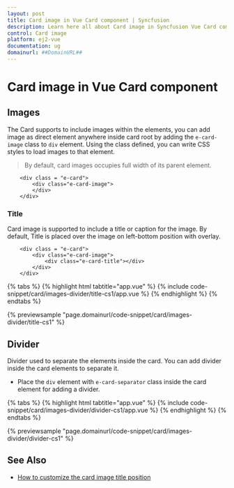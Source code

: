 ```yaml
---
layout: post
title: Card image in Vue Card component | Syncfusion
description: Learn here all about Card image in Syncfusion Vue Card component of Syncfusion Essential JS 2 and more.
control: Card image 
platform: ej2-vue
documentation: ug
domainurl: ##DomainURL##
---
```


# Card image in Vue Card component

## Images

The Card supports to include images within the elements, you can add image as direct element anywhere inside card root by adding the
`e-card-image` class to `div` element. Using the class defined, you can write CSS styles to load images to that element.

> By default, card images occupies full width of its parent element.

```
    <div class = "e-card">
        <div class="e-card-image">
        </div>
    </div>
```

### Title

Card image is supported to include a title or caption for the image. By default, Title is placed over the image on left-bottom position with
overlay.

```
    <div class = "e-card">
        <div class="e-card-image">
            <div class="e-card-title"></div>
        </div>
    </div>
```

{% tabs %}
{% highlight html tabtitle="app.vue" %}
{% include code-snippet/card/images-divider/title-cs1/app.vue %}
{% endhighlight %}
{% endtabs %}
        
{% previewsample "page.domainurl/code-snippet/card/images-divider/title-cs1" %}

## Divider

Divider used to separate the elements inside the card. You can add divider inside the card elements to separate it.

* Place the `div` element with `e-card-separator` class inside the card element for adding a divider.

{% tabs %}
{% highlight html tabtitle="app.vue" %}
{% include code-snippet/card/images-divider/divider-cs1/app.vue %}
{% endhighlight %}
{% endtabs %}
        
{% previewsample "page.domainurl/code-snippet/card/images-divider/divider-cs1" %}

## See Also

* [How to customize the card image title position](./how-to/customize-the-card-image-title-position)